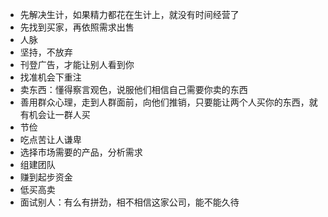 - 先解决生计，如果精力都花在生计上，就没有时间经营了
- 先找到买家，再依照需求出售
- 人脉
- 坚持，不放弃
- 刊登广告，才能让别人看到你
- 找准机会下重注
- 卖东西：懂得察言观色，说服他们相信自己需要你卖的东西
- 善用群众心理，走到人群面前，向他们推销，只要能让两个人买你的东西，就有机会让一群人买
- 节俭
- 吃点苦让人谦卑
- 选择市场需要的产品，分析需求
- 组建团队
- 赚到起步资金
- 低买高卖
- 面试别人：有么有拼劲，相不相信这家公司，能不能久待